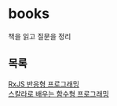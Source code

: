 # books
책을 읽고 질문을 정리

## 목록
[RxJS 반응형 프로그래밍](https://github.com/gringrape/books/tree/main/rxjs_%EB%B0%98%EC%9D%91%ED%98%95%ED%94%84%EB%A1%9C%EA%B7%B8%EB%9E%98%EB%B0%8D#1-%EC%9E%A5)  
[스칼라로 배우는 함수형 프로그래밍]()
